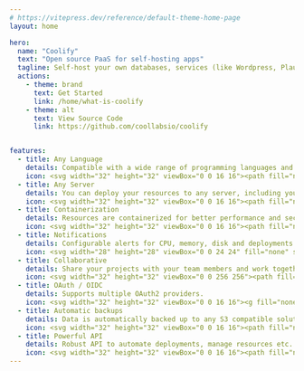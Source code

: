 ```yaml
---
# https://vitepress.dev/reference/default-theme-home-page
layout: home

hero:
  name: "Coolify"
  text: "Open source PaaS for self-hosting apps"
  tagline: Self-host your own databases, services (like Wordpress, Plausible Analytics, Ghost) and applications (like Next.js, Nuxt.js, Remix, SvelteKit) with ease.
  actions:
    - theme: brand
      text: Get Started
      link: /home/what-is-coolify
    - theme: alt
      text: View Source Code
      link: https://github.com/coollabsio/coolify


features:
  - title: Any Language
    details: Compatible with a wide range of programming languages and frameworks.
    icon: <svg width="32" height="32" viewBox="0 0 16 16"><path fill="none" stroke="#91d7e3" stroke-linecap="round" stroke-linejoin="round" d="M1.5 5.5H6a2 2 0 1 0-2-2m-2.5 5H12A2.5 2.5 0 1 0 9.5 6m-2 7A1.5 1.5 0 1 0 9 11.5H5.5m-4 0h2"/></svg>
  - title: Any Server
    details: You can deploy your resources to any server, including your own servers, VPS, Raspberry Pi etc..
    icon: <svg width="32" height="32" viewBox="0 0 16 16"><path fill="none" stroke="#eed49f" stroke-linecap="round" stroke-linejoin="round" d="M2.85 9.301a.644.65 0 0 1-.502-1.06L8.72 1.605a.322.325 0 0 1 .554.3L8.039 5.82a.644.65 0 0 0 .605.878h4.506a.644.65 0 0 1 .502 1.06L7.28 14.395a.322.325 0 0 1-.554-.3l1.236-3.916a.644.65 0 0 0-.605-.878Z"/></svg>
  - title: Containerization
    details: Resources are containerized for better performance and security
    icon: <svg width="32" height="32" viewBox="0 0 16 16"><path fill="none" stroke="#8aadf4" stroke-linecap="round" stroke-linejoin="round" d="M.5 8.5H11l.75-.5a5.35 5.35 0 0 1 0-3.5c1 .6 1 1.88 1.74 2c.77-.09 1.23.01 2 .52c0 0-.97 1.77-2.5 1.98c-1.93 3.65-4.5 5.5-6.98 5.5C0 14.5.5 8.5.5 8.5m1 0v-2m0 0h8m-6 2v-4m0 0h4m-2-2h2m-2 6v-6m2 6v-6m2 6v-2"/></svg>
  - title: Notifications
    details: Configurable alerts for CPU, memory, disk and deployments.
    icon: <svg width="28" height="28" viewBox="0 0 24 24" fill="none" stroke="#f5a97f" stroke-width="1.5" stroke-linecap="round" stroke-linejoin="round"><path d="M6 8a6 6 0 0 1 12 0c0 7 3 9 3 9H3s3-2 3-9"/><path d="M10.3 21a1.94 1.94 0 0 0 3.4 0"/><path d="M4 2C2.8 3.7 2 5.7 2 8"/><path d="M22 8c0-2.3-.8-4.3-2-6"/></svg>
  - title: Collaborative
    details: Share your projects with your team members and work together on them
    icon: <svg width="32" height="32" viewBox="0 0 256 256"><path fill="#f5bde6" d="M244.8 150.4a8 8 0 0 1-11.2-1.6A51.6 51.6 0 0 0 192 128a8 8 0 0 1-7.4-4.9 8 8 0 0 1 0-6.2 8 8 0 0 1 7.4-4.9 24 24 0 1 0-23.2-30 8 8 0 1 1-15.5-4 40 40 0 1 1 65.7 39.5 68 68 0 0 1 27.4 21.7 8 8 0 0 1-1.6 11.2M190.9 212a8 8 0 1 1-13.8 8 57 57 0 0 0-98.2 0 8 8 0 1 1-13.8-8 72 72 0 0 1 33.7-30 48 48 0 1 1 58.4 0 72 72 0 0 1 33.7 30M128 176a32 32 0 1 0-32-32 32 32 0 0 0 32 32m-56-56a8 8 0 0 0-8-8 24 24 0 1 1 23.2-30 8 8 0 1 0 15.5-4A40 40 0 1 0 37 117.5a68 68 0 0 0-27.4 21.7 8 8 0 1 0 12.8 9.6A51.6 51.6 0 0 1 64 128a8 8 0 0 0 8-8"/></svg>
  - title: OAuth / OIDC
    details: Supports multiple OAuth2 providers.
    icon: <svg width="32" height="32" viewBox="0 0 16 16"><g fill="none" stroke="#cad3f5" stroke-linecap="round" stroke-linejoin="round"><path d="M10 10.5a4.5 4.5 0 1 0-4.02-2.48L1.5 12.5v2h2v-2h2v-2h2l.48-.48c.6.3 1.3.48 2.02.48"/><path d="M12 5a1 1 0 0 1-1 1a1 1 0 0 1-1-1a1 1 0 0 1 1-1a1 1 0 0 1 1 1"/></g></svg>
  - title: Automatic backups
    details: Data is automatically backed up to any S3 compatible solution
    icon: <svg width="32" height="32" viewBox="0 0 16 16"><path fill="none" stroke="#a6da95" stroke-linecap="round" stroke-linejoin="round" d="M8 6.5c3.59 0 6.5-1.4 6.5-2.68S11.59 1.5 8 1.5S1.5 2.54 1.5 3.82S4.41 6.5 8 6.5M14.5 8c0 .83-1.24 1.79-3.25 2.2s-4.49.41-6.5 0S1.5 8.83 1.5 8m13 4.18c0 .83-1.24 1.6-3.25 2c-2.01.42-4.49.42-6.5 0c-2.01-.4-3.25-1.17-3.25-2m0-8.3v8.3m13-8.3v8.3"/></svg>
  - title: Powerful API
    details: Robust API to automate deployments, manage resources etc..
    icon: <svg width="32" height="32" viewBox="0 0 16 16"><path fill="none" stroke="#c6a0f6" stroke-linecap="round" stroke-linejoin="round" d="M5.5 12.5a2 2 0 1 1-4 0a2 2 0 0 1 4 0m9 0a2 2 0 1 1-4 0a2 2 0 0 1 4 0m-4.5-9a2 2 0 1 1-4 0a2 2 0 0 1 4 0m-6.5 7l3-5.5m3 0l3 5.5"/></svg>
---
```



